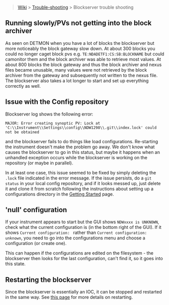 > [Wiki](Home) > [Trouble-shooting](trouble-shooting-pages) > Blockserver trouble shooting

## Running slowly/PVs not getting into the block archiver

As seen on DETMON when you have a lot of blocks the blockserver but more noticeably the block gateway slow down. At about 300 blocks you could no longer caget block pvs e.g. `TE:NDADETF1:CS:SB:BLOCKNAME` but could camonitor them and the block archiver was able to retrieve most values. At about 800 blocks the block gateway and thus the block archiver and nexus files became unusable, many values were not retrieved by the block archiver from the gateway and subsequently not written to the nexus file. The blockserver also takes a lot longer to start and set up everything correctly as well.

## Issue with the Config repository

Blockserver log shows the following error:

	MAJOR: Error creating synoptic PV: Lock at 'C:\\Instrument\\Settings\\config\\NDW1298\\.git\\index.lock' could not be obtained
	
and the blockserver fails to do things like load configurations. Re-starting the instrument doesn't make the problem go away. We don't know what causes the blockserver to go in this status, but maybe it happens when an unhandled exception occurs while the blockserver is working on the repository (or maybe in parallel).

In at least one case, this issue seemed to be fixed by simply deleting the `.lock` file indicated in the error message.
If the issue persists, do a `git status` in your local config repository, and if it looks messed up, just delete it and clone it from scratch following the instructions about setting up a configurations directory in the [Getting Started](First-time-installing-and-building-(Windows)) page.

## 'null' configuration

If your instrument appears to start but the GUI shows `NDWxxxx is UNKNOWN`, check what the current configuration is (in the bottom right of the GUI). If it shows `Current configuration: ` rather than `Current configuration: unknown`, you need to go into the configurations menu and choose a configuration (or create one).

This can happen if the configurations are edited on the filesystem - the blockserver then looks for the last configuration, can't find it, so it goes into this state.

## Restarting the blockserver  

Since the blockserver is essentially an IOC, it can be stopped and restarted in the same way. See [this page](https://github.com/ISISComputingGroup/ibex_developers_manual/wiki/Running-IOCs) for more details on restarting.  